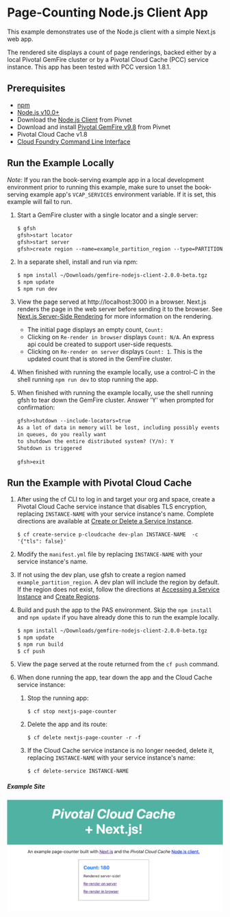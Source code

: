 # Page-Counting Node.js Client App

This example demonstrates use of the Node.js client with a simple Next.js web app. 

The rendered site displays a count of page renderings,
backed either by a local Pivotal GemFire cluster or
by a Pivotal Cloud Cache (PCC) service instance.
This app has been tested with PCC version 1.8.1.

## Prerequisites

-  [npm](https://www.npmjs.com/get-npm)
-  [Node.js v10.0+](https://nodejs.org/)
-  Download the [Node.js Client](https://network.pivotal.io/products/pivotal-gemfire/) from Pivnet
-  Download and install [Pivotal GemFire v9.8](https://network.pivotal.io/products/pivotal-gemfire/) from Pivnet
-  Pivotal Cloud Cache v1.8
-  [Cloud Foundry Command Line Interface](https://docs.cloudfoundry.org/cf-cli/)

## Run the Example Locally

*Note:* If you ran the book-serving example app in a local development
environment prior to running this example,
make sure to unset the book-serving example app's `VCAP_SERVICES` environment variable.
If it is set, this example will fail to run.

1. Start a GemFire cluster with a single locator and a single server:

    ```
    $ gfsh
    gfsh>start locator
    gfsh>start server
    gfsh>create region --name=example_partition_region --type=PARTITION
    ```

1. In a separate shell, install and run via npm: 

    ```
    $ npm install ~/Downloads/gemfire-nodejs-client-2.0.0-beta.tgz 
    $ npm update
    $ npm run dev
    ```

1. View the page served at http://localhost:3000 in a browser.
Next.js renders the page in the web server before sending it to the browser. 
See [Next.js Server-Side Rendering](https://nextjs.org/features/server-side-rendering) for more information on the rendering.

    - The initial page displays an empty count, `Count: `
    - Clicking on `Re-render in browser` displays `Count: N/A`. An express api could be created to support user-side requests.
    - Clicking on `Re-render on server` displays `Count: 1`. This is the updated count that is stored in the GemFire cluster.

1. When finished with running the example locally, use a control-C
in the shell running `npm run dev` to stop running the app.

1. When finished with running the example locally, use the shell
running gfsh to tear down the GemFire cluster.
Answer 'Y' when prompted for confirmation:

    ```
    gfsh>shutdown --include-locators=true
    As a lot of data in memory will be lost, including possibly events in queues, do you really want
    to shutdown the entire distributed system? (Y/n): Y
    Shutdown is triggered

    gfsh>exit
    ```

## Run the Example with Pivotal Cloud Cache

1. After using the cf CLI to log in and target your org and space,
create a Pivotal Cloud Cache service instance
that disables TLS encryption,
replacing `INSTANCE-NAME` with your service instance's name.
Complete directions are available at [Create or Delete a Service Instance](https://docs.pivotal.io/p-cloud-cache/create-instance.html).

    ```
    $ cf create-service p-cloudcache dev-plan INSTANCE-NAME  -c '{"tls": false}'
    ```

1. Modify the `manifest.yml` file by replacing `INSTANCE-NAME` with your service instance's name.
1. If not using the dev plan, use gfsh to create a region named `example_partition_region`. A dev plan will include the region by default. If the region does not exist, follow the directions at [Accessing a Service Instance](https://docs.pivotal.io/p-cloud-cache/accessing-instance.html) and [Create Regions](https://docs.pivotal.io/p-cloud-cache/using-pcc.html#create-regions).
        
1. Build and push the app to the PAS environment.
Skip the `npm install` and `npm update` if you have already
done this to run the example locally.

    ```
    $ npm install ~/Downloads/gemfire-nodejs-client-2.0.0-beta.tgz
    $ npm update
    $ npm run build
    $ cf push
    ```
1. View the page served at the route returned from the `cf push` command.

1. When done running the app, tear down the app and the Cloud Cache service instance:

    1. Stop the running app:

        ```
        $ cf stop nextjs-page-counter
        ```

    1. Delete the app and its route:

        ```
        $ cf delete nextjs-page-counter -r -f
        ```
    
    1. If the Cloud Cache service instance is no longer needed,
    delete it,
    replacing `INSTANCE-NAME` with your service instance's name:

        ```
        $ cf delete-service INSTANCE-NAME
        ```

##### Example Site
![Pivotal Cloud Cache + Next.js Example Site](./screenshot.png)
